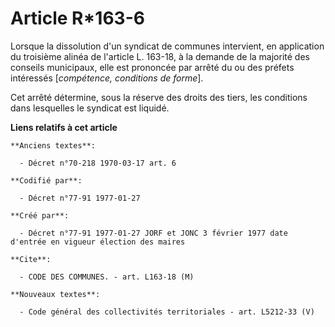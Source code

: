 # Article R*163-6

Lorsque la dissolution d'un syndicat de communes intervient, en application du troisième alinéa de l'article L. 163-18, à la
demande de la majorité des conseils municipaux, elle est prononcée par arrêté du ou des préfets intéressés [*compétence,
conditions de forme*]. 

Cet arrêté détermine, sous la réserve des droits des tiers, les conditions dans lesquelles le syndicat est liquidé.

**Liens relatifs à cet article**

	**Anciens textes**:

	  - Décret n°70-218 1970-03-17 art. 6

	**Codifié par**:

	  - Décret n°77-91 1977-01-27

	**Créé par**:

	  - Décret n°77-91 1977-01-27 JORF et JONC 3 février 1977 date d'entrée en vigueur élection des maires

	**Cite**:

	  - CODE DES COMMUNES. - art. L163-18 (M)

	**Nouveaux textes**:

	  - Code général des collectivités territoriales - art. L5212-33 (V)
